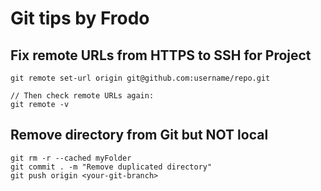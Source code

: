 # Git tips by Frodo<br>
## Fix remote URLs from HTTPS to SSH for Project
````
git remote set-url origin git@github.com:username/repo.git

// Then check remote URLs again:
git remote -v
````
## Remove directory from Git but NOT local
````
git rm -r --cached myFolder
git commit . -m "Remove duplicated directory"
git push origin <your-git-branch>
````

